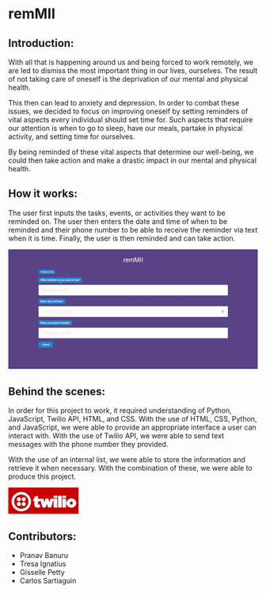 
# remMII

## Introduction:
With all that is happening around us and being forced to work remotely, we are led to dismiss the most important thing in our lives, ourselves. The result of not taking care of oneself is the deprivation of our mental and physical health.

This then can lead to anxiety and depression. In order to combat these issues, we decided to focus on improving oneself by setting reminders of vital aspects every individual should set time for. Such aspects that require our attention is when to go to sleep, have our meals, partake in physical activity, and setting time for ourselves.

By being reminded of these vital aspects that determine our well-being, we could then take action and make a drastic impact in our mental and physical health.
 
## How it works:
The user first inputs the tasks, events, or activities they want to be reminded on. The user then enters the date and time of when to be reminded and their phone number to be able to receive the reminder via text when it is time. Finally, the user is then reminded and can take action. 

![webpageLightMode](https://github.com/pbanuru/remMII/blob/master/remMII_Webpage_lightmode.jpg)

 
## Behind the scenes:
In order for this project to work, it required understanding of Python, JavaScript, Twilio API, HTML, and CSS. With the use of HTML, CSS, Python, and JavaScript, we were able to provide an appropriate interface a user can interact with.
With the use of Twilio API, we were able to send text messages with the phone number they provided.

With the use of an internal list, we were able to store the information and retrieve it when necessary. With the combination of these, we were able to produce this project.
 
![](https://github.com/pbanuru/remMII/blob/master/twilio_logo.jpg)

## Contributors:

 - Pranav Banuru
 - Tresa Ignatius
 - Gisselle Petty
 - Carlos Sartiaguin

